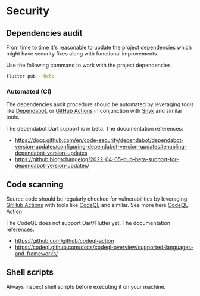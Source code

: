 # Security

## Dependencies audit

From time to time it's reasonable to update the project dependencies which might have security fixes along with functional improvements.

Use the following command to work with the project dependencies

```bash
flutter pub --help
```

### Automated (CI)

The dependencies audit procedure should be automated by leveraging tools like [Dependabot](https://github.com/dependabot), or [GitHub Actions](https://github.com/features/actions) in conjunction with [Snyk](https://snyk.io/) and similar tools.

The dependabot Dart support is in beta. The documentation references:

- https://docs.github.com/en/code-security/dependabot/dependabot-version-updates/configuring-dependabot-version-updates#enabling-dependabot-version-updates
- https://github.blog/changelog/2022-04-05-pub-beta-support-for-dependabot-version-updates/

## Code scanning

Source code should be regularly checked for vulnerabilities by leveraging [GitHub Actions](https://github.com/features/actions) with tools like [CodeQL](https://codeql.github.com/) and similar. See more here [CodeQL Action](https://github.com/github/codeql-action)

The CodeQL does not support Dart/Flutter yet. The documentation references:

- https://github.com/github/codeql-action
- https://codeql.github.com/docs/codeql-overview/supported-languages-and-frameworks/

## Shell scripts

Always inspect shell scripts before executing it on your machine.
